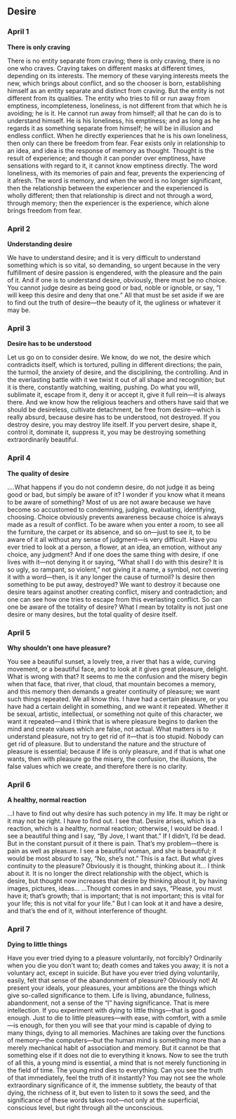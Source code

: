 ## Desire

### April 1

**There is only craving**

There is no entity separate from craving; there is only craving, there is no one who craves. Craving takes on different masks at different times, depending on its interests. The memory of these varying interests meets the new, which brings about conflict, and so the chooser is born, establishing himself as an entity separate and distinct from craving. But the entity is not different from its qualities. The entity who tries to fill or run away from emptiness, incompleteness, loneliness, is not different from that which he is avoiding; he is it. He cannot run away from himself; all that he can do is to understand himself. He is his loneliness, his emptiness; and as long as he regards it as something separate from himself; he will be in illusion and endless conflict. When he directly experiences that he is his own loneliness, then only can there be freedom from fear. Fear exists only in relationship to an idea, and idea is the response of memory as thought. Thought is the result of experience; and though it can ponder over emptiness, have sensations with regard to it, it cannot know emptiness directly. The word loneliness, with its memories of pain and fear, prevents the experiencing of it afresh. The word is memory, and when the word is no longer significant, then the relationship between the experiencer and the experienced is wholly different; then that relationship is direct and not through a word, through memory; then the experiencer is the experience, which alone brings freedom from fear.

### April 2

**Understanding desire**

We have to understand desire; and it is very difficult to understand something which is so vital, so demanding, so urgent because in the very fulfillment of desire passion is engendered, with the pleasure and the pain of it. And if one is to understand desire, obviously, there must be no choice. You cannot judge desire as being good or bad, noble or ignoble, or say, “I will keep this desire and deny that one.” All that must be set aside if we are to find out the truth of desire—the beauty of it, the ugliness or whatever it may be.

### April 3

**Desire has to be understood**

Let us go on to consider desire. We know, do we not, the desire which contradicts itself, which is tortured, pulling in different directions; the pain, the turmoil, the anxiety of desire, and the disciplining, the controlling. And in the everlasting battle with it we twist it out of all shape and recognition; but it is there, constantly watching, waiting, pushing. Do what you will, sublimate it, escape from it, deny it or accept it, give it full rein—it is always there. And we know how the religious teachers and others have said that we should be desireless, cultivate detachment, be free from desire—which is really absurd, because desire has to be understood, not destroyed. If you destroy desire, you may destroy life itself. If you pervert desire, shape it, control it, dominate it, suppress it, you may be destroying something extraordinarily beautiful.

### April 4

**The quality of desire**

....What happens if you do not condemn desire, do not judge it as being good or bad, but simply be aware of it? I wonder if you know what it means to be aware of something? Most of us are not aware because we have become so accustomed to condemning, judging, evaluating, identifying, choosing. Choice obviously prevents awareness because choice is always made as a result of conflict. To be aware when you enter a room, to see all the furniture, the carpet or its absence, and so on—just to see it, to be aware of it all without any sense of judgment—is very difficult. Have you ever tried to look at a person, a flower, at an idea, an emotion, without any choice, any judgment?
And if one does the same thing with desire, if one lives with it—not denying it or saying, “What shall I do with this desire? It is so ugly, so rampant, so violent,” not giving it a name, a symbol, not covering it with a word—then, is it any longer the cause of turmoil? Is desire then something to be put away, destroyed? We want to destroy it because one desire tears against another creating conflict, misery and contradiction; and one can see how one tries to escape from this everlasting conflict. So can one be aware of the totality of desire? What I mean by totality is not just one desire or many desires, but the total quality of desire itself.

### April 5

**Why shouldn’t one have pleasure?**

You see a beautiful sunset, a lovely tree, a river that has a wide, curving movement, or a beautiful face, and to look at it gives great pleasure, delight. What is wrong with that? It seems to me the confusion and the misery begin when that face, that river, that cloud, that mountain becomes a memory, and this memory then demands a greater continuity of pleasure; we want such things repeated. We all know this. I have had a certain pleasure, or you have had a certain delight in something, and we want it repeated. Whether it be sexual, artistic, intellectual, or something not quite of this character, we want it repeated—and I think that is where pleasure begins to darken the mind and create values which are false, not actual.
What matters is to understand pleasure, not try to get rid of it—that is too stupid. Nobody can get rid of pleasure. But to understand the nature and the structure of pleasure is essential; because if life is only pleasure, and if that is what one wants, then with pleasure go the misery, the confusion, the illusions, the false values which we create, and therefore there is no clarity.

### April 6

**A healthy, normal reaction**

...I have to find out why desire has such potency in my life. It may be right or it may not be right. I have to find out. I see that. Desire arises, which is a reaction, which is a healthy, normal reaction; otherwise, I would be dead. I see a beautiful thing and I say, “By Jove, I want that.” If I didn’t, I’d be dead. But in the constant pursuit of it there is pain. That’s my problem—there is pain as well as pleasure. I see a beautiful woman, and she is beautiful; it would be most absurd to say, “No, she’s not.” This is a fact. But what gives continuity to the pleasure? Obviously it is
thought, thinking about it...
I think about it. It is no longer the direct relationship with the object, which is desire, but thought now increases that desire by thinking about it, by having images, pictures, ideas...
...Thought comes in and says, “Please, you must have it; that’s growth; that is important; that is not important; this is vital for your life; this is not vital for your life.”
But I can look at it and have a desire, and that’s the end of it, without interference of thought.

### April 7

**Dying to little things**

Have you ever tried dying to a pleasure voluntarily, not forcibly? Ordinarily when you die you don’t want to; death comes and takes you away; it is not a voluntary act, except in suicide. But have you ever tried dying voluntarily, easily, felt that sense of the abandonment of pleasure? Obviously not! At present your ideals, your pleasures, your ambitions are the things which give so-called significance to them. Life is living, abundance, fullness, abandonment, not a sense of the “I” having significance. That is mere intellection. If you experiment with dying to little things—that is good enough. Just to die to little pleasures—with ease, with comfort, with a smile—is enough, for then you will see that your mind is capable of dying to many things, dying to all memories. Machines are taking over the functions of memory—the computers—but the human mind is something more than a merely mechanical habit of association and memory. But it cannot be that something else if it does not die to everything it knows.
Now to see the truth of all this, a young mind is essential, a mind that is not merely functioning in the field of time. The young mind dies to everything. Can you see the truth of that immediately, feel the truth of it instantly? You may not see the whole extraordinary significance of it, the immense subtlety, the beauty of that dying, the richness of it, but even to listen to it sows the seed, and the significance of these words takes root—not only at the superficial, conscious level, but right through all the unconscious.
